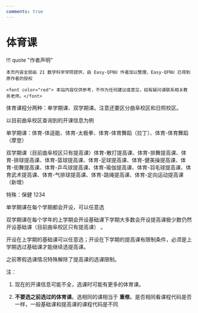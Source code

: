 ```yaml
---
comments: true
---
```


# 体育课

!!! quote "作者声明"

    本页内容全部由 21 数学科学学院提供，由 Easy-QFNU 作者加以整理，Easy-QFNU 已得到原作者的授权
    
    <font color="red"> 本站内容仅供参考，不作为任何建议或意见，如有疑问请联系相关教务老师。</font>

体育课程分两种：单学期课、双学期课。注意还要区分曲阜校区和日照校区。

以目前曲阜校区查询到的开课信息为例

单学期课：体育-体适能、体育-太极拳、体育-体育舞蹈（拉丁）、体育-体育舞蹈（摩登）

双学期课（目前曲阜校区只有提高课）体育-散打提高课、体育-排舞提高课、体育-排球提高课、体育-篮球提高课、体育-足球提高课、体育-健美操提高课、体育-街舞提高课、体育-乒乓球提高课、体育-瑜伽提高课、体育-羽毛球提高课、体育武术提高课、体育-气排球提高课、体育-跳绳提高课、体育-定向运动提高课（新增）

特殊：保健 1234

单学期课在每个学期都会开设，可以任意选

双学期课在每个学年的上学期会开设基础课下学期大多数会开设提高课极少数仍然开设基础课（目前曲阜校区只有提高课） 。

开设在上学期的基础课可以任意选；开设在下学期的提高课有限制条件，必须是上学期选过基础课才能继续选提高课。

之前寒假选课情况特殊解除了提高课的选课限制。

注：

1. 现在的开课信息可能不全，选课时可能有更多的体育课。

2. **不要选之前选过的体育课**。选相同的课相当于 **重修**。是否相同看课程代码是否一样，一般基础课和提高课的课程代码是不同
